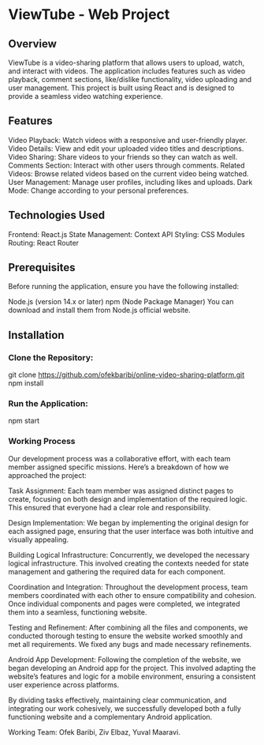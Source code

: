 # ViewTube - Web Project
## Overview
ViewTube is a video-sharing platform that allows users to upload, watch, and interact with videos. The application includes features such as video playback, comment sections, like/dislike functionality, video uploading and user management. This project is built using React and is designed to provide a seamless video watching experience.

## Features
Video Playback: Watch videos with a responsive and user-friendly player.
Video Details: View and edit your uploaded video titles and descriptions.
Video Sharing: Share videos to your friends so they can watch as well.
Comments Section: Interact with other users through comments.
Related Videos: Browse related videos based on the current video being watched.
User Management: Manage user profiles, including likes and uploads.
Dark Mode: Change according to your personal  preferences.

## Technologies Used
Frontend: React.js
State Management: Context API
Styling: CSS Modules
Routing: React Router

## Prerequisites
Before running the application, ensure you have the following installed:

Node.js (version 14.x or later)
npm (Node Package Manager)
You can download and install them from Node.js official website.

## Installation
### Clone the Repository:
git clone https://github.com/ofekbaribi/online-video-sharing-platform.git
npm install

### Run the Application:
npm start

### Working Process
Our development process was a collaborative effort, with each team member assigned specific missions. Here’s a breakdown of how we approached the project:

Task Assignment: Each team member was assigned distinct pages to create, focusing on both design and implementation of the required logic. This ensured that everyone had a clear role and responsibility.

Design Implementation: We began by implementing the original design for each assigned page, ensuring that the user interface was both intuitive and visually appealing.

Building Logical Infrastructure: Concurrently, we developed the necessary logical infrastructure. This involved creating the contexts needed for state management and gathering the required data for each component.

Coordination and Integration: Throughout the development process, team members coordinated with each other to ensure compatibility and cohesion. Once individual components and pages were completed, we integrated them into a seamless, functioning website.

Testing and Refinement: After combining all the files and components, we conducted thorough testing to ensure the website worked smoothly and met all requirements. We fixed any bugs and made necessary refinements.

Android App Development: Following the completion of the website, we began developing an Android app for the project. This involved adapting the website’s features and logic for a mobile environment, ensuring a consistent user experience across platforms.

By dividing tasks effectively, maintaining clear communication, and integrating our work cohesively, we successfully developed both a fully functioning website and a complementary Android application.

Working Team:
Ofek Baribi, Ziv Elbaz, Yuval Maaravi.
